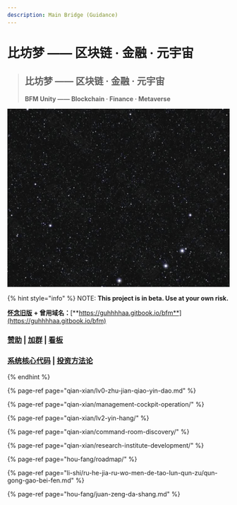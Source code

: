 ```yaml
---
description: Main Bridge (Guidance)
---
```


# 比坊梦 —— 区块链 · 金融 · 元宇宙

> ## **比坊梦 —— 区块链 · 金融 · 元宇宙**
>
> **BF​M Unity —— Blockchain · Finance · Metaverse**

![](.gitbook/assets/16pic_797125_b.jpeg)

{% hint style="info" %}
NOTE: **This project is in beta. Use at your own risk.** 

[**怀念旧版**](https://guhhhhaa.gitbook.io/bfm-unity-doc-v1/) **+ 曾用域名：**[**https://guhhhhaa.gitbook.io/bfm**](https://guhhhhaa.gitbook.io/bfm)

### [赞助](https://guhhhhaa.gitbook.io/bfm/juan-zeng-da-shang) \| [加群](https://guhhhhaa.gitbook.io/bfm/ru-he-jia-ru-wo-men-de-tao-lun-qun-zu) \| [看板](https://trello.com/b/z4aDgNAL/todolist)

### [**系统核心代码**](https://guhhhhaa.gitbook.io/bfm/ruan-jian-bfm-on-python) \| [**投资方法论**](https://guhhhhaa.gitbook.io/joinquant/jin-rong-li-lun-zong-jie)
{% endhint %}

{% page-ref page="qian-xian/lv0-zhu-jian-qiao-yin-dao.md" %}

{% page-ref page="qian-xian/management-cockpit-operation/" %}

{% page-ref page="qian-xian/lv2-yin-hang/" %}

{% page-ref page="qian-xian/command-room-discovery/" %}

{% page-ref page="qian-xian/research-institute-development/" %}

{% page-ref page="hou-fang/roadmap/" %}

{% page-ref page="li-shi/ru-he-jia-ru-wo-men-de-tao-lun-qun-zu/qun-gong-gao-bei-fen.md" %}

{% page-ref page="hou-fang/juan-zeng-da-shang.md" %}

